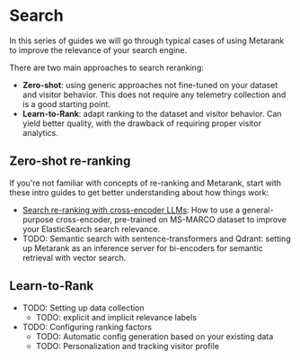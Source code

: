 # Search

In this series of guides we will go through typical cases of using Metarank to improve the relevance of your search engine.

There are two main approaches to search reranking:
* **Zero-shot**: using generic approaches not fine-tuned on your dataset and visitor behavior. This does not require any telemetry collection and is a good starting point.
* **Learn-to-Rank**: adapt ranking to the dataset and visitor behavior. Can yield better quality, with the drawback of requiring proper visitor analytics.

## Zero-shot re-ranking

If you're not familiar with concepts of re-ranking and Metarank, start with these intro guides to get better understanding about how things work:

* [Search re-ranking with cross-encoder LLMs](cross-encoders.md): How to use a general-purpose cross-encoder, pre-trained on MS-MARCO dataset to improve your ElasticSearch search relevance.
* TODO: Semantic search with sentence-transformers and Qdrant: setting up Metarank as an inference server for bi-encoders for semantic retrieval with vector search.

## Learn-to-Rank

* TODO: Setting up data collection
  * TODO: explicit and implicit relevance labels
* TODO: Configuring ranking factors
  * TODO: Automatic config generation based on your existing data
  * TODO: Personalization and tracking visitor profile


